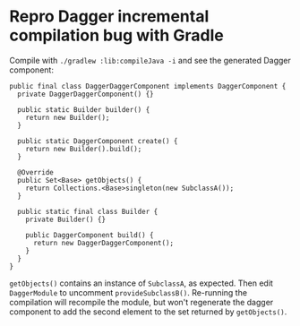 # Repro Dagger incremental compilation bug with Gradle

Compile with `./gradlew :lib:compileJava -i` and see the generated Dagger component:

```
public final class DaggerDaggerComponent implements DaggerComponent {
  private DaggerDaggerComponent() {}

  public static Builder builder() {
    return new Builder();
  }

  public static DaggerComponent create() {
    return new Builder().build();
  }

  @Override
  public Set<Base> getObjects() {
    return Collections.<Base>singleton(new SubclassA());
  }

  public static final class Builder {
    private Builder() {}

    public DaggerComponent build() {
      return new DaggerDaggerComponent();
    }
  }
}
```

`getObjects()` contains an instance of `SubclassA`, as expected. Then edit `DaggerModule` to uncomment `provideSubclassB()`. Re-running the compilation will recompile the module, but won't regenerate the dagger component to add the second element to the set returned by `getObjects()`.